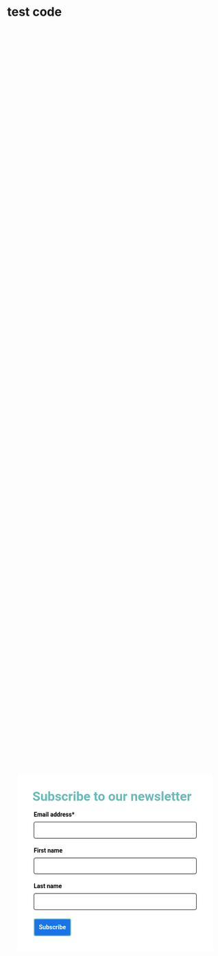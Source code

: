 <!-- Autopilot sidratest capture code -->
<script>
	window.ap3c = window.ap3c || {};
	var ap3c = window.ap3c;
	ap3c.cmd = ap3c.cmd || [];
	ap3c.cmd.push(function() {
		ap3c.init('YdOpqla7nb2nNtwGc2lkcmF0ZXN0', 'https://capture-api-master.stgautopilotapp.com/');
		ap3c.track({v: 0});
	});
	var s, t; s = document.createElement('script'); s.type = 'text/javascript'; s.src = "https://static.ap3stg.com/capture/master/capture.js";
	t = document.getElementsByTagName('script')[0]; t.parentNode.insertBefore(s, t);
</script>

# test code

<div id="61dbc2141a64688f587fc19f" style="width: 100%; height: 100%;"><div id="61dbc2141a64688f587fc19f-form" class="61dbc2141a64688f587fc19f-template" style="position: relative; display: flex; height: 100%; align-items: center; justify-content: center;"><style> .ap3w-embeddable-form-61dbc2141a64688f587fc19f { box-sizing: content-box; width: 100%; font-size: 16px; max-width: 450px; max-height: 100%; overflow: auto; background-color: #ffffff; border: 2px solid transparent; box-shadow: 0 0 10px 3px rgba(0, 0, 0, 0); } .ap3w-embeddable-form-61dbc2141a64688f587fc19f-contained { max-width: 300px; } .ap3w-embeddable-form-61dbc2141a64688f587fc19f:before { content: ' '; display: block; position: absolute; pointer-events: none; left: 0; top: 0; width: 100%; height: 100%; opacity: 80%; background-image: url(null); background-position: center center; background-size: cover; background-repeat: no-repeat; } .ap3w-embeddable-form-content { margin: auto; padding: 32px; } .ap3w-embeddable-form-61dbc2141a64688f587fc19f-top { top: 0; } .ap3w-embeddable-form-61dbc2141a64688f587fc19f-bottom { bottom: 0; } .ap3w-embeddable-form-61dbc2141a64688f587fc19f-rounded { border-radius: 12px; } .ap3w-embeddable-form-61dbc2141a64688f587fc19f .ap3w-text { margin-bottom: 16px; } .ap3w-embeddable-form-61dbc2141a64688f587fc19f .ap3w-text * { padding-bottom: 5px; } .ap3w-embeddable-form-61dbc2141a64688f587fc19f .ap3w-video { margin-bottom: 28px; } .ap3w-embeddable-form-61dbc2141a64688f587fc19f .ap3w-video.ap3w-video--fill {margin: 0 -32px; margin-bottom: 28px;} .ap3w-embeddable-form-61dbc2141a64688f587fc19f .ap3w-video.ap3w-video--fill.ap3w-video--first { margin: -32px; margin-bottom: 28px;} .ap3w-embeddable-form-61dbc2141a64688f587fc19f .ap3w-video.ap3w-video--fill.ap3w-video--last { margin: -32px; margin-top: 20px;} .ap3w-embeddable-form-61dbc2141a64688f587fc19f .ap3w-image { margin-bottom: 28px; } .ap3w-embeddable-form-61dbc2141a64688f587fc19f .ap3w-image.ap3w-image--fill {margin: 0 -32px; margin-bottom: 28px;} .ap3w-embeddable-form-61dbc2141a64688f587fc19f .ap3w-image.ap3w-image--fill.ap3w-image--first { margin: -32px; margin-bottom: 28px;} .ap3w-embeddable-form-61dbc2141a64688f587fc19f .ap3w-image.ap3w-image--fill.ap3w-image--last { margin: -32px; margin-top: 20px;} .ap3w-embeddable-form-61dbc2141a64688f587fc19f .ap3w-reaction { margin-bottom: 16px; } .ap3w-embeddable-form-61dbc2141a64688f587fc19f .ap3w-form { margin-bottom: 16px; } .ap3w-embeddable-form-61dbc2141a64688f587fc19f .ap3w-form .ap3w-input input[type=text], .ap3w-embeddable-form-61dbc2141a64688f587fc19f .ap3w-form .ap3w-input input[type=email] { margin-bottom: 12px; } .ap3w-embeddable-form-tcpa-wrapper { text-align: center; margin-top: 12px; } .ap3w-embeddable-form-tcpa__text { color: #616161; margin: 0; font-size: 11px; line-height: 14px; } .ap3-form-br { flex-basis: 100%; height: 0; } </style><div id="selected-_mat5j4hwh" class=" ap3w-embeddable-form-61dbc2141a64688f587fc19f ap3w-embeddable-form-61dbc2141a64688f587fc19f-full ap3w-embeddable-form-61dbc2141a64688f587fc19f-solid " data-select="true"><form id="ap3w-embeddable-form-61dbc2141a64688f587fc19f" class="ap3w-embeddable-form-content" style="display:flex;flex-wrap:wrap;justify-content:space-between"><div class="ap3-form-br"></div><style> .ap3w-text-61dbc2141a64688f587fc19f { position: relative; margin: 0; margin-bottom: 16px; } .ap3w-text-61dbc2141a64688f587fc19f.ap3w-text--last { margin-bottom: 0!important; } .ap3w-text-61dbc2141a64688f587fc19f * { margin: 0; padding-bottom: 8px; } .ap3w-text-61dbc2141a64688f587fc19f *:last-child { padding-bottom: 0!important; } .ap3w-text-61dbc2141a64688f587fc19f a { color: #1a73e8; text-decoration: underline; } .ap3w-text-61dbc2141a64688f587fc19f h1, .ap3w-text-61dbc2141a64688f587fc19f h2, .ap3w-text-61dbc2141a64688f587fc19f h3, .ap3w-text-61dbc2141a64688f587fc19f h4, .ap3w-text-61dbc2141a64688f587fc19f h5, .ap3w-text-61dbc2141a64688f587fc19f h6, .ap3w-text-61dbc2141a64688f587fc19f p, .ap3w-text-61dbc2141a64688f587fc19f div> ul { text-transform: unset; text-decoration: unset; text-indent: unset; } .ap3w-text-61dbc2141a64688f587fc19f h1 { font-family: Roboto, sans-serif; font-size: 30px; line-height: 1.2; color: #68BBB9; font-weight: 700; font-style: normal; } .ap3w-text-61dbc2141a64688f587fc19f h2 { font-family: Roboto, sans-serif; font-size: 20px; line-height: 1.2; color: #68BBB9; font-weight: 700; font-style: normal; } .ap3w-text-61dbc2141a64688f587fc19f h3 { font-family: Roboto, Helvetica; font-size: 17px; line-height: 1.2; color: #616161; font-weight: 400; font-style: normal; } .ap3w-text-61dbc2141a64688f587fc19f h4 { font-family: Roboto, Helvetica; font-size: 14px; line-height: 1.2; color: #616161; font-weight: 400; font-style: normal; } .ap3w-text-61dbc2141a64688f587fc19f h5 { font-family: Roboto, Helvetica; font-size: 12px; line-height: 1.2; color: #616161; font-weight: 400; font-style: normal; } .ap3w-text-61dbc2141a64688f587fc19f h6 { font-family: Roboto, Helvetica; font-size: 12px; line-height: 1.2; color: #616161; font-weight: 400; font-style: normal; } .ap3w-text-61dbc2141a64688f587fc19f p { font-family: Roboto, Helvetica; font-size: 14px; line-height: 1.2; color: #616161; font-weight: 400; font-style: normal; } .ap3w-text-61dbc2141a64688f587fc19f div > ul { font-family: Roboto, Helvetica; font-size: 14px; line-height: 1.2; color: #616161; font-weight: 400; font-style: normal; } </style><div id="selected-_ttpxsdp0m" class="ap3w-text ap3w-text-61dbc2141a64688f587fc19f ap3w-text--first "><div data-select="true"><h1>Subscribe to our newsletter</h1></div></div><div class="ap3-form-br"></div><style> .ap3w-form-input-61dbc2141a64688f587fc19f { margin-bottom: 20px; } .ap3w-form-input-61dbc2141a64688f587fc19f input, .ap3w-form-input-61dbc2141a64688f587fc19f textarea { margin-top: 8px; box-sizing: border-box; width: 100%; background-color: #FFFFFF; border: 1px solid #000000; color: #000000; outline: none; font-family: Roboto, Helvetica; font-weight: 400; font-style: normal; font-size: 14px; line-height: 1.2; padding: 10px 16px; resize: none; border-radius: 4px; } .ap3w-form-input-61dbc2141a64688f587fc19f input[type="datetime-local"], .ap3w-form-input-61dbc2141a64688f587fc19f input[type="date"] { padding: 8px 16px; } .ap3w-form-input-61dbc2141a64688f587fc19f .ap3w-form-input-label { font-weight: bold; color: #000000; font-family: Roboto, Helvetica; font-size: 14px; line-height: 1.2; } </style><div id="selected-_c0bs64bis" class="ap3w-form-input ap3w-form-input-61dbc2141a64688f587fc19f" data-select="true" data-field-id="str::email" data-merge-strategy="override" style="margin-right:3px;margin-left:3px;width:100%"><label for="ap3w-form-input-email-61dbc2141a64688f587fc19f" class="ap3w-form-input-label">Email address*</label><input type="email" id="ap3w-form-input-email-61dbc2141a64688f587fc19f" step="1" name="email" required=""></div><div class="ap3-form-br"></div><style> .ap3w-form-input-61dbc2141a64688f587fc19f { margin-bottom: 20px; } .ap3w-form-input-61dbc2141a64688f587fc19f input, .ap3w-form-input-61dbc2141a64688f587fc19f textarea { margin-top: 8px; box-sizing: border-box; width: 100%; background-color: #FFFFFF; border: 1px solid #000000; color: #000000; outline: none; font-family: Roboto, Helvetica; font-weight: 400; font-style: normal; font-size: 14px; line-height: 1.2; padding: 10px 16px; resize: none; border-radius: 4px; } .ap3w-form-input-61dbc2141a64688f587fc19f input[type="datetime-local"], .ap3w-form-input-61dbc2141a64688f587fc19f input[type="date"] { padding: 8px 16px; } .ap3w-form-input-61dbc2141a64688f587fc19f .ap3w-form-input-label { font-weight: bold; color: #000000; font-family: Roboto, Helvetica; font-size: 14px; line-height: 1.2; } </style><div id="selected-_v8a4guy4r" class="ap3w-form-input ap3w-form-input-61dbc2141a64688f587fc19f" data-select="true" data-field-id="str::first" data-merge-strategy="override" style="margin-right:3px;margin-left:3px;width:100%"><label for="ap3w-form-input-text-61dbc2141a64688f587fc19f" class="ap3w-form-input-label">First name</label><input type="text" id="ap3w-form-input-text-61dbc2141a64688f587fc19f" step="1" name="first_name"></div><div class="ap3-form-br"></div><style> .ap3w-form-input-61dbc2141a64688f587fc19f { margin-bottom: 20px; } .ap3w-form-input-61dbc2141a64688f587fc19f input, .ap3w-form-input-61dbc2141a64688f587fc19f textarea { margin-top: 8px; box-sizing: border-box; width: 100%; background-color: #FFFFFF; border: 1px solid #000000; color: #000000; outline: none; font-family: Roboto, Helvetica; font-weight: 400; font-style: normal; font-size: 14px; line-height: 1.2; padding: 10px 16px; resize: none; border-radius: 4px; } .ap3w-form-input-61dbc2141a64688f587fc19f input[type="datetime-local"], .ap3w-form-input-61dbc2141a64688f587fc19f input[type="date"] { padding: 8px 16px; } .ap3w-form-input-61dbc2141a64688f587fc19f .ap3w-form-input-label { font-weight: bold; color: #000000; font-family: Roboto, Helvetica; font-size: 14px; line-height: 1.2; } </style><div id="selected-_vsniurt5d" class="ap3w-form-input ap3w-form-input-61dbc2141a64688f587fc19f" data-select="true" data-field-id="str::last" data-merge-strategy="override" style="margin-right:3px;margin-left:3px;width:100%"><label for="ap3w-form-input-text-61dbc2141a64688f587fc19f" class="ap3w-form-input-label">Last name</label><input type="text" id="ap3w-form-input-text-61dbc2141a64688f587fc19f" step="1" name="last_name"></div><div class="ap3-form-br"></div><style> .ap3w-form-button-61dbc2141a64688f587fc19f button { cursor: pointer; padding: 10px; font-weight: bold; outline: none; margin-left: 3px; border: 2px solid #68BBB9; color: #ffffff; background-color: #1a73e8; font-family: Roboto, Helvetica; font-size: 14px; line-height: 1.2; border-radius: 4px; flex: 1; } </style><div id="selected-_khwfjo7ex" class=" ap3w-form-button ap3w-form-button-61dbc2141a64688f587fc19f "><button id="ap3w-form-button-61dbc2141a64688f587fc19f" type="submit" data-select="true" data-button-on-click="thank-you">Subscribe</button></div></form></div></div><div id="61dbc2141a64688f587fc19f-thank-you" class="61dbc2141a64688f587fc19f-template" style="position: relative; display: none; height: 100%; align-items: center; justify-content: center;"><style> .ap3w-embeddable-form-61dbc2141a64688f587fc19f { box-sizing: content-box; width: 100%; font-size: 16px; max-width: 450px; max-height: 100%; overflow: auto; background-color: #ffffff; border: 2px solid transparent; box-shadow: 0 0 10px 3px rgba(0, 0, 0, 0); } .ap3w-embeddable-form-61dbc2141a64688f587fc19f-contained { max-width: 300px; } .ap3w-embeddable-form-61dbc2141a64688f587fc19f:before { content: ' '; display: block; position: absolute; pointer-events: none; left: 0; top: 0; width: 100%; height: 100%; opacity: 80%; background-image: url(null); background-position: center center; background-size: cover; background-repeat: no-repeat; } .ap3w-embeddable-form-content { margin: auto; padding: 32px; } .ap3w-embeddable-form-61dbc2141a64688f587fc19f-top { top: 0; } .ap3w-embeddable-form-61dbc2141a64688f587fc19f-bottom { bottom: 0; } .ap3w-embeddable-form-61dbc2141a64688f587fc19f-rounded { border-radius: 12px; } .ap3w-embeddable-form-61dbc2141a64688f587fc19f .ap3w-text { margin-bottom: 16px; } .ap3w-embeddable-form-61dbc2141a64688f587fc19f .ap3w-text * { padding-bottom: 5px; } .ap3w-embeddable-form-61dbc2141a64688f587fc19f .ap3w-video { margin-bottom: 28px; } .ap3w-embeddable-form-61dbc2141a64688f587fc19f .ap3w-video.ap3w-video--fill {margin: 0 -32px; margin-bottom: 28px;} .ap3w-embeddable-form-61dbc2141a64688f587fc19f .ap3w-video.ap3w-video--fill.ap3w-video--first { margin: -32px; margin-bottom: 28px;} .ap3w-embeddable-form-61dbc2141a64688f587fc19f .ap3w-video.ap3w-video--fill.ap3w-video--last { margin: -32px; margin-top: 20px;} .ap3w-embeddable-form-61dbc2141a64688f587fc19f .ap3w-image { margin-bottom: 28px; } .ap3w-embeddable-form-61dbc2141a64688f587fc19f .ap3w-image.ap3w-image--fill {margin: 0 -32px; margin-bottom: 28px;} .ap3w-embeddable-form-61dbc2141a64688f587fc19f .ap3w-image.ap3w-image--fill.ap3w-image--first { margin: -32px; margin-bottom: 28px;} .ap3w-embeddable-form-61dbc2141a64688f587fc19f .ap3w-image.ap3w-image--fill.ap3w-image--last { margin: -32px; margin-top: 20px;} .ap3w-embeddable-form-61dbc2141a64688f587fc19f .ap3w-reaction { margin-bottom: 16px; } .ap3w-embeddable-form-61dbc2141a64688f587fc19f .ap3w-form { margin-bottom: 16px; } .ap3w-embeddable-form-61dbc2141a64688f587fc19f .ap3w-form .ap3w-input input[type=text], .ap3w-embeddable-form-61dbc2141a64688f587fc19f .ap3w-form .ap3w-input input[type=email] { margin-bottom: 12px; } .ap3w-embeddable-form-tcpa-wrapper { text-align: center; margin-top: 12px; } .ap3w-embeddable-form-tcpa__text { color: #616161; margin: 0; font-size: 11px; line-height: 14px; } .ap3-form-br { flex-basis: 100%; height: 0; } </style><div id="selected-_ie8isqym1" class=" ap3w-embeddable-form-61dbc2141a64688f587fc19f ap3w-embeddable-form-61dbc2141a64688f587fc19f-full ap3w-embeddable-form-61dbc2141a64688f587fc19f-solid " data-select="true"><form id="ap3w-embeddable-form-61dbc2141a64688f587fc19f" class="ap3w-embeddable-form-content" style="display:flex;flex-wrap:wrap;justify-content:space-between"><div class="ap3-form-br"></div><style> .ap3w-text-61dbc2141a64688f587fc19f { position: relative; margin: 0; margin-bottom: 16px; } .ap3w-text-61dbc2141a64688f587fc19f.ap3w-text--last { margin-bottom: 0!important; } .ap3w-text-61dbc2141a64688f587fc19f * { margin: 0; padding-bottom: 8px; } .ap3w-text-61dbc2141a64688f587fc19f *:last-child { padding-bottom: 0!important; } .ap3w-text-61dbc2141a64688f587fc19f a { color: #1a73e8; text-decoration: underline; } .ap3w-text-61dbc2141a64688f587fc19f h1, .ap3w-text-61dbc2141a64688f587fc19f h2, .ap3w-text-61dbc2141a64688f587fc19f h3, .ap3w-text-61dbc2141a64688f587fc19f h4, .ap3w-text-61dbc2141a64688f587fc19f h5, .ap3w-text-61dbc2141a64688f587fc19f h6, .ap3w-text-61dbc2141a64688f587fc19f p, .ap3w-text-61dbc2141a64688f587fc19f div> ul { text-transform: unset; text-decoration: unset; text-indent: unset; } .ap3w-text-61dbc2141a64688f587fc19f h1 { font-family: Roboto, sans-serif; font-size: 30px; line-height: 1.2; color: #68BBB9; font-weight: 700; font-style: normal; } .ap3w-text-61dbc2141a64688f587fc19f h2 { font-family: Roboto, sans-serif; font-size: 20px; line-height: 1.2; color: #68BBB9; font-weight: 700; font-style: normal; } .ap3w-text-61dbc2141a64688f587fc19f h3 { font-family: Roboto, Helvetica; font-size: 17px; line-height: 1.2; color: #616161; font-weight: 400; font-style: normal; } .ap3w-text-61dbc2141a64688f587fc19f h4 { font-family: Roboto, Helvetica; font-size: 14px; line-height: 1.2; color: #616161; font-weight: 400; font-style: normal; } .ap3w-text-61dbc2141a64688f587fc19f h5 { font-family: Roboto, Helvetica; font-size: 12px; line-height: 1.2; color: #616161; font-weight: 400; font-style: normal; } .ap3w-text-61dbc2141a64688f587fc19f h6 { font-family: Roboto, Helvetica; font-size: 12px; line-height: 1.2; color: #616161; font-weight: 400; font-style: normal; } .ap3w-text-61dbc2141a64688f587fc19f p { font-family: Roboto, Helvetica; font-size: 14px; line-height: 1.2; color: #616161; font-weight: 400; font-style: normal; } .ap3w-text-61dbc2141a64688f587fc19f div > ul { font-family: Roboto, Helvetica; font-size: 14px; line-height: 1.2; color: #616161; font-weight: 400; font-style: normal; } </style><div id="selected-_j6mq8izck" class="ap3w-text ap3w-text-61dbc2141a64688f587fc19f ap3w-text--first ap3w-text--last"><div data-select="true"><h2>Thank you!</h2></div></div></form></div></div></div>
Don't forget to add the Autopilot tracking code to the head of the
